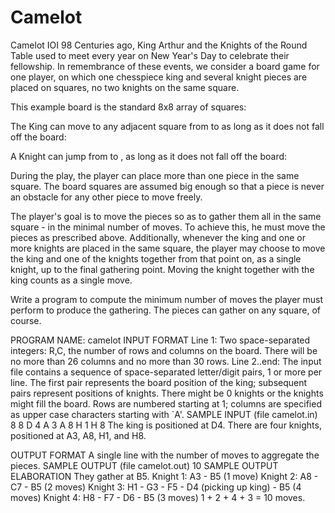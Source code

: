 # Camelot

Camelot
IOI 98
Centuries ago, King Arthur and the Knights of the Round Table used to meet every year on New Year's Day to celebrate their fellowship.
In remembrance of these events, we consider a board game for one player, on which one chesspiece king and several knight pieces are placed on squares, no two knights on the same square.

This example board is the standard 8x8 array of squares:


The King can move to any adjacent square from  to  as long as it does not fall off the board:


A Knight can jump from  to , as long as it does not fall off the board:


During the play, the player can place more than one piece in the same square. The board squares are assumed big enough so that a piece is never an obstacle for any other piece to move freely.

The player's goal is to move the pieces so as to gather them all in the same square - in the minimal number of moves. To achieve this, he must move the pieces as prescribed above.
Additionally, whenever the king and one or more knights are placed in the same square, the player may choose to move the king and one of the knights together from that point on, as a single knight, up to the final gathering point.
Moving the knight together with the king counts as a single move.

Write a program to compute the minimum number of moves the player must perform to produce the gathering. The pieces can gather on any square, of course.

PROGRAM NAME: camelot
INPUT FORMAT
Line 1:	Two space-separated integers: R,C, the number of rows and columns on the board. There will be no more than 26 columns and no more than 30 rows.
Line 2..end:	The input file contains a sequence of space-separated letter/digit pairs, 1 or more per line. The first pair represents the board position of the king; subsequent pairs represent positions of knights. There might be 0 knights or the knights might fill the board.
Rows are numbered starting at 1; columns are specified as upper case characters starting with `A'.
SAMPLE INPUT (file camelot.in)
8 8
D 4
A 3 A 8
H 1 H 8
The king is positioned at D4. There are four knights, positioned at A3, A8, H1, and H8.

OUTPUT FORMAT
A single line with the number of moves to aggregate the pieces.
SAMPLE OUTPUT (file camelot.out)
10
SAMPLE OUTPUT ELABORATION
They gather at B5.
Knight 1: A3 - B5 (1 move)
Knight 2: A8 - C7 - B5 (2 moves)
Knight 3: H1 - G3 - F5 - D4 (picking up king) - B5 (4 moves)
Knight 4: H8 - F7 - D6 - B5 (3 moves)
1 + 2 + 4 + 3 = 10 moves.